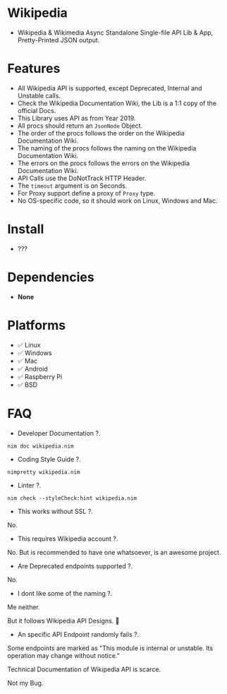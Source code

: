 # Wikipedia

- Wikipedia & Wikimedia Async Standalone Single-file API Lib & App, Pretty-Printed JSON output.


# Features

- All Wikipedia API is supported, except Deprecated, Internal and Unstable calls.
- Check the Wikipedia Documentation Wiki, the Lib is a 1:1 copy of the official Docs.
- This Library uses API as from Year 2019.
- All procs should return an `JsonNode` Object.
- The order of the procs follows the order on the Wikipedia Documentation Wiki.
- The naming of the procs follows the naming on the Wikipedia Documentation Wiki.
- The errors on the procs follows the errors on the Wikipedia Documentation Wiki.
- API Calls use the DoNotTrack HTTP Header.
- The `timeout` argument is on Seconds.
- For Proxy support define a proxy of `Proxy` type.
- No OS-specific code, so it should work on Linux, Windows and Mac.


# Install

- ???


# Dependencies

- **None**


# Platforms

- ✅ Linux
- ✅ Windows
- ✅ Mac
- ✅ Android
- ✅ Raspberry Pi
- ✅ BSD


# FAQ

- Developer Documentation ?.

`nim doc wikipedia.nim`

- Coding Style Guide ?.

`nimpretty wikipedia.nim`

- Linter ?.

`nim check --styleCheck:hint wikipedia.nim`

- This works without SSL ?.

No.

- This requires Wikipedia account ?.

No. But is recommended to have one whatsoever, is an awesome project.

- Are Deprecated endpoints supported ?.

No.

- I dont like some of the naming ?.

Me neither.

But it follows Wikipedia API Designs. 🤷‍

- An specific API Endpoint randomly fails ?.

Some endpoints are marked as "This module is internal or unstable. Its operation may change without notice."

Technical Documentation of Wikipedia API is scarce.

Not my Bug.
